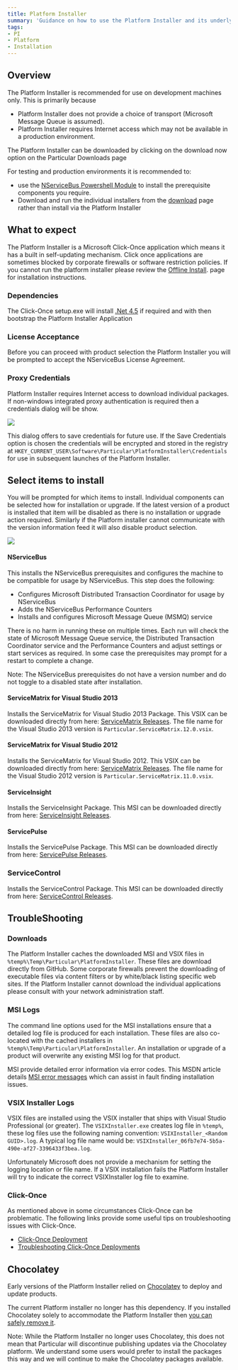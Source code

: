 ```yaml
---
title: Platform Installer
summary: 'Guidance on how to use the Platform Installer and its underlying components'
tags: 
- PI
- Platform
- Installation
---
```


## Overview

The Platform Installer is recommended for use on development machines only.  This is primarily because

- Platform Installer does not provide a choice of transport (Microsoft Message Queue is assumed).
- Platform Installer requires Internet access which may not be available in a production environment.

The Platform Installer can be downloaded by clicking on the download now option on the Particular Downloads page
    
For testing and production environments it is recommended to: 

- use the [NServiceBus Powershell Module](/nservicebus/operations/management-using-powershell.md) to install the prerequisite components you require. 
- Download and run the individual installers from the [download](http://www.particular.net/downloads) page rather than install via the Platform Installer


## What to expect 

The Platform Installer is a Microsoft Click-Once application which means it has a built in self-updating mechanism.  Click  once applications are sometimes blocked by corporate firewalls or software restriction policies. If you cannot run the platform installer please review the [Offline Install](offline.md). page for installation instructions.


### Dependencies

The Click-Once setup.exe will install [.Net 4.5](http://www.microsoft.com/en-au/download/details.aspx?id=40779)  if required and with then bootstrap the Platform Installer 
Application 


### License Acceptance

Before you can proceed with product selection the Platform Installer you will be prompted to accept the NServiceBus License Agreement.  

    
### Proxy Credentials

Platform Installer requires Internet access to download individual packages. If non-windows integrated proxy authentication is required then a credentials dialog will be show. 

![](save-credentials.png)

This dialog offers to save credentials for future use. 
If the Save Credentials option is chosen the credentials will be encrypted and stored in the registry at `HKEY_CURRENT_USER\Software\Particular\PlatformInstaller\Credentials` for use in subsequent launches of the Platform Installer.  


## Select items to install

You will be prompted for which items to install. Individual components can be selected how for installation or upgrade. If the latest version of a product is installed that item will be disabled as there is no installation or upgrade action required.  Similarly if the Platform installer cannot communicate with the version information feed it will also disable product selection.      

![](select-items.png)


#### NServiceBus

This installs the NServiceBus prerequisites and configures the machine to be compatible for usage by NServiceBus. 
This step does the following:

 * Configures Microsoft Distributed Transaction Coordinator for usage by NServiceBus 
 * Adds the NServiceBus Performance Counters
 * Installs and configures Microsoft Message Queue (MSMQ) service

There is no harm in running these on multiple times. Each run will check the state of Microsoft Message Queue service, the Distributed Transaction Coordinator service and the Performance Counters and adjust settings or start services as required. In some case the prerequisites may prompt for a restart to complete a change.

Note: The NServiceBus prerequisites do not have a version number and do not toggle to a disabled state after installation.


#### ServiceMatrix for Visual Studio 2013

Installs the ServiceMatrix for Visual Studio 2013 Package. This VSIX can be downloaded directly from here: [ServiceMatrix Releases](https://github.com/Particular/ServiceMatrix/releases).  The file name for the Visual Studio 2013 version is `Particular.ServiceMatrix.12.0.vsix`.


#### ServiceMatrix for Visual Studio 2012

Installs the ServiceMatrix for Visual Studio 2012. This VSIX can be downloaded directly from here: [ServiceMatrix Releases](https://github.com/Particular/ServiceMatrix/releases). The file name for the Visual Studio 2012 version is `Particular.ServiceMatrix.11.0.vsix`.

 
#### ServiceInsight

Installs the ServiceInsight Package.  This MSI can be downloaded directly from here: [ServiceInsight Releases](https://github.com/Particular/ServiceInsight/releases/latest).


#### ServicePulse

Installs the ServicePulse Package. This MSI can be downloaded directly from here: [ServicePulse Releases](https://github.com/Particular/ServicePulse/releases/latest).
    

### ServiceControl

Installs the ServiceControl Package. This MSI can be downloaded directly from here: [ServiceControl Releases](https://github.com/Particular/ServiceControl/releases/latest).


## TroubleShooting

### Downloads 

The Platform Installer caches the downloaded MSI and VSIX files in `%temp%\Temp\Particular\PlatformInstaller`.  These files are download directly from GitHub.  Some corporate firewalls prevent the downloading of executable files via content filters or by white/black listing specific web sites. If the Platform Installer cannot download the individual applications please consult with your network administration staff.  


### MSI Logs

The command line options used for the MSI  installations ensure that a detailed log file is produced for each installation.  These files are also co-located with the cached installers in `%temp%\Temp\Particular\PlatformInstaller`.
An installation or upgrade of a product will overwrite any existing MSI log for that product. 

MSI provide detailed error information via error codes.  This MSDN article details [MSI error messages](https://msdn.microsoft.com/en-us/library/aa376931.aspx) which can assist in fault finding installation issues. 


### VSIX Installer Logs

VSIX files are installed using the VSIX installer that ships with Visual Studio Professional (or greater).  The `VSIXInstaller.exe` creates log file in `%temp%`,  these log files use the following naming convention: `VSIXInstaller_<Random GUID>.log`. A typical log file name would be: `VSIXInstaller_06fb7e74-5b5a-490e-af27-3396433f3bea.log`.


Unfortunately Microsoft does not provide a mechanism for setting the logging location or file name. If a VSIX installation fails the Platform Installer will try to indicate the correct VSIXInstaller log file to examine.  


### Click-Once 

As mentioned above in some circumstances Click-Once can be problematic.  The following links provide some useful tips on troubleshooting issues with Click-Once.

* [Click-Once Deployment](https://msdn.microsoft.com/en-us/library/t71a733d.aspx)
* [Troubleshooting Click-Once Deployments](https://msdn.microsoft.com/en-us/library/fb94w1t5.aspx)


## Chocolatey   

Early versions of the Platform Installer relied on [Chocolatey](https://chocolatey.org) to deploy and update products.

The current Platform installer no longer has this dependency.  If you installed Chocolatey solely to accommodate the Platform Installer then [you can safely remove it](https://github.com/chocolatey/choco/wiki/Uninstallation).

Note: While the Platform Installer no longer uses Chocolatey, this does not mean that Particular will discontinue publishing updates via the Chocolatey platform. We understand some users would prefer to install the packages this way and we will continue to make the Chocolatey packages available.  
